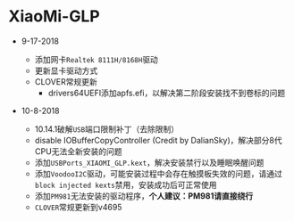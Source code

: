 # XiaoMi-GLP

- 9-17-2018
  - 添加网卡`Realtek 8111H/8168H`驱动
  - 更新显卡驱动方式
  - CLOVER常规更新
    - drivers64UEFI添加apfs.efi，以解决第二阶段安装找不到卷标的问题

- 10-8-2018 

  - 10.14.1破解`USB`端口限制补丁（去除限制）
  - disable IOBufferCopyController (Credit by DalianSky)，解决部分8代CPU无法全新安装的问题
  - 添加`USBPorts_XIAOMI_GLP.kext`，解决安装禁行以及睡眠唤醒问题
  - 添加`VoodooI2C`驱动，可能安装过程中会存在触摸板失效的问题，请通过`block injected kexts`禁用，安装成功后可正常使用
  - 添加`PM981`无法安装的驱动程序，**个人建议：PM981请直接绕行**
  - `CLOVER`常规更新到v4695

  

